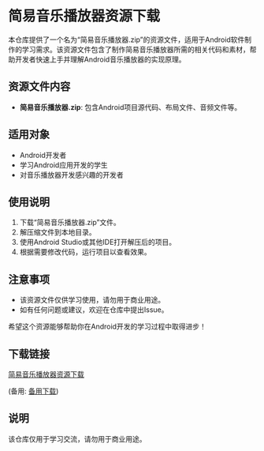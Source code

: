 # 简易音乐播放器资源下载

本仓库提供了一个名为“简易音乐播放器.zip”的资源文件，适用于Android软件制作的学习需求。该资源文件包含了制作简易音乐播放器所需的相关代码和素材，帮助开发者快速上手并理解Android音乐播放器的实现原理。

## 资源文件内容

- **简易音乐播放器.zip**: 包含Android项目源代码、布局文件、音频文件等。

## 适用对象

- Android开发者
- 学习Android应用开发的学生
- 对音乐播放器开发感兴趣的开发者

## 使用说明

1. 下载“简易音乐播放器.zip”文件。
2. 解压缩文件到本地目录。
3. 使用Android Studio或其他IDE打开解压后的项目。
4. 根据需要修改代码，运行项目以查看效果。

## 注意事项

- 该资源文件仅供学习使用，请勿用于商业用途。
- 如有任何问题或建议，欢迎在仓库中提出Issue。

希望这个资源能够帮助你在Android开发的学习过程中取得进步！

## 下载链接
[简易音乐播放器资源下载](https://pan.quark.cn/s/c2410692b7a4) 

(备用: [备用下载](https://pan.baidu.com/s/1FW8oOeOxWMRflGmKvlMS9w?pwd=1234))

## 说明

该仓库仅用于学习交流，请勿用于商业用途。
